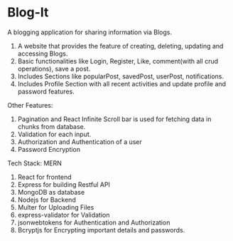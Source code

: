 # Blog-It
A blogging application for sharing information via Blogs.

1. A website that provides the feature of creating, deleting, updating and accessing Blogs.
2. Basic functionalities like Login, Register, Like, comment(with all crud operations), save a post.
3. Includes Sections like popularPost, savedPost, userPost, notifications.
4. Includes Profile Section with all recent activities and update profile and password features.

Other Features:
1. Pagination and React Infinite Scroll bar is used for fetching data in chunks from database.
2. Validation for each input.
3. Authorization and Authentication of a user
4. Password Encryption


Tech Stack: MERN
1. React for frontend
2. Express for building Restful API
3. MongoDB as database
4. Nodejs for Backend
5. Multer for Uploading Files
6. express-validator for Validation
7. jsonwebtokens for Authentication and Authorization
8. Bcryptjs for Encrypting important details and passwords.
